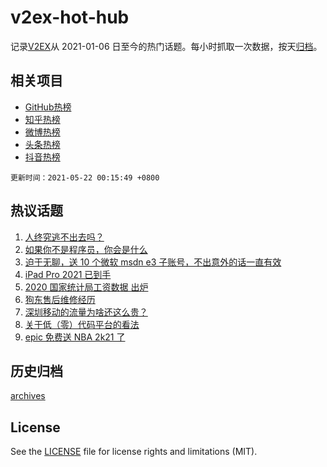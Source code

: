 # v2ex-hot-hub

 记录[V2EX](https://www.v2ex.com/)从 2021-01-06 日至今的热门话题。每小时抓取一次数据，按天[归档](archives)。
 
 ## 相关项目

- [GitHub热榜](https://github.com/lonnyzhang423/github-hot-hub)
- [知乎热榜](https://github.com/lonnyzhang423/zhihu-hot-hub)
- [微博热榜](https://github.com/lonnyzhang423/weibo-hot-hub)
- [头条热榜](https://github.com/lonnyzhang423/toutiao-hot-hub)
- [抖音热榜](https://github.com/lonnyzhang423/douyin-hot-hub)


 `更新时间：2021-05-22 00:15:49 +0800`

## 热议话题

1. [人终究逃不出去吗？](https://www.v2ex.com/t/778253)
1. [如果你不是程序员，你会是什么](https://www.v2ex.com/t/778252)
1. [迫于无聊，送 10 个微软 msdn e3 子账号，不出意外的话一直有效](https://www.v2ex.com/t/778274)
1. [iPad Pro 2021 已到手](https://www.v2ex.com/t/778271)
1. [2020 国家统计局工资数据 出炉](https://www.v2ex.com/t/778270)
1. [狗东售后维修经历](https://www.v2ex.com/t/778343)
1. [深圳移动的流量为啥还这么贵？](https://www.v2ex.com/t/778265)
1. [关于低（零）代码平台的看法](https://www.v2ex.com/t/778356)
1. [epic 免费送 NBA 2k21 了](https://www.v2ex.com/t/778264)

## 历史归档

[archives](archives)

## License

See the [LICENSE](LICENSE) file for license rights and limitations (MIT).
